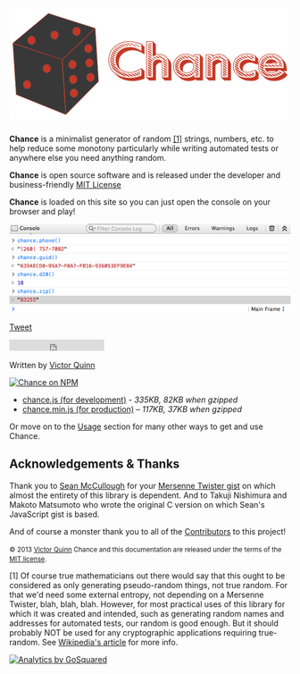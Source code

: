 # ![Chance](./logo.png)

**Chance** is a minimalist generator of random <a href="#true-random">[1]</a>
strings, numbers, etc. to help reduce some monotony particularly while writing
automated tests or anywhere else you need anything random.

**Chance** is open source software and is released under the developer and
business-friendly [MIT License](http://en.wikipedia.org/wiki/MIT_License)

**Chance** is loaded on this site so you can just open the console on your
browser and play!

![Chance Web Inspector](./inspector.png)

<a class="twitter-share-button"
    href="https://twitter.com/share"
    data-size="large"
    data-text="Chance - Utility library to generate random things for JavaScript"
    data-hashtags="chancejs,javascript"
    data-url="http://chancejs.com/"
    data-count="horizontal"
    data-via="victorquinn">
    Tweet
</a>

<iframe src="https://ghbtns.com/github-btn.html?user=chancejs&repo=chancejs&type=star&count=true" allowtransparency="true" frameborder="0" scrolling="0" width="170px" height="20px"></iframe>

Written by [Victor Quinn](https://www.victorquinn.com)

[![Chance on NPM](https://nodei.co/npm/chance.png?downloads=true)](https://nodei.co/npm/chance/)

<ul class=downloads>
    <li>
      <a href="chance.js" class="download" download="chance.js">chance.js (for development)</a>
      - <i>335KB, 82KB when gzipped</i>
    </li>
    <li>
      <a href="chance.min.js" class="download">chance.min.js (for production)</a>
      – <i>117KB, 37KB when gzipped</i>
    </li>
  </ul>

Or move on to the [Usage](usage/bower.md) section for many other ways to get and use Chance.

## Acknowledgements & Thanks

Thank you to [Sean McCullough](https://github.com/banksean) for your [Mersenne Twister gist](https://gist.github.com/banksean/300494) on which almost the entirety of this library is dependent. And to Takuji Nishimura and Makoto Matsumoto who wrote the original C version on which Sean's JavaScript gist is based.

And of course a monster thank you to all of the [Contributors](https://github.com/chancejs/chancejs/graphs/contributors) to this project!

<small>© 2013 [Victor Quinn](https://www.victorquinn.com)
Chance and this documentation are released under the terms of the [MIT license](http://opensource.org/licenses/MIT).</small>

<a id="true-random">[1]</a> Of course true mathematicians out there would say that this ought to be considered as only generating pseudo-random things, not true random. For that we'd need some external entropy, not depending on a Mersenne Twister, blah, blah, blah. However, for most practical uses of this library for which it was created and intended, such as generating random names and addresses for automated tests, our random is good enough. But it should probably NOT be used for any cryptographic applications requiring true-random. See [Wikipedia's article](http://vq.io/12hBd84) for more info.

<a href="https://www.gosquared.com/analytics/?utm_campaign=badge"><img src="https://stats.gs/badge" alt="Analytics by GoSquared" /></a>
